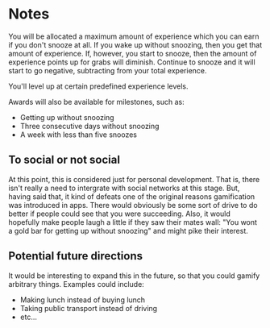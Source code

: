 # Notes

You will be allocated a maximum amount of experience which you can earn if you don't snooze at all. If you wake up without snoozing, then you get that amount of experience. If, however, you start to snooze, then the amount of experience points up for grabs will diminish. Continue to snooze and it will start to go negative, subtracting from your total experience.

You'll level up at certain predefined experience levels.

Awards will also be available for milestones, such as:
 - Getting up without snoozing
 - Three consecutive days without snoozing
 - A week with less than five snoozes

## To social or not social

At this point, this is considered just for personal development. That is, there isn't really a need to intergrate with social networks at this stage. But, having said that, it kind of defeats one of the original reasons gamification was introduced in apps. There would obviously be some sort of drive to do better if people could see that you were succeeding. Also, it would hopefully make people laugh a little if they saw their mates wall: "You wont a gold bar for getting up without snoozing" and might pike their interest.

## Potential future directions

It would be interesting to expand this in the future, so that you could gamify arbitrary things. Examples could include:
 - Making lunch instead of buying lunch
 - Taking public transport instead of driving
 - etc...
